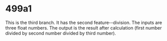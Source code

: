 # 499a1
This is the third branch.  It has the second feature--division. The inputs are three float numbers. The output is the result after calculation (first number divided  by second number divided by third number).

